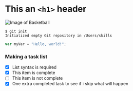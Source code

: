 # This an `<h1>` header

![Image of Basketball](https://avatars.githubusercontent.com/u/11377758?v=4)

```
$ git init
Initialized empty Git repository in /Users/skills
```

```javascript
var myVar = "Hello, world!";
```

### Making a task list

- [x] List syntax is required
- [x] This item is complete
- [ ] This item is not complete
- [x] One extra completed task to see if i skip what will happen
